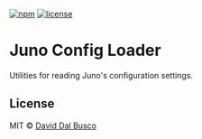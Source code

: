 [![npm][npm-badge]][npm-badge-url]
[![license][npm-license]][npm-license-url]

[npm-badge]: https://img.shields.io/npm/v/@junobuild/config-loader
[npm-badge-url]: https://www.npmjs.com/package/@junobuild/config-loader
[npm-license]: https://img.shields.io/npm/l/@junobuild/config-loader
[npm-license-url]: https://github.com/junobuild/juno-js/blob/main/LICENSE

# Juno Config Loader

Utilities for reading Juno's configuration settings.

## License

MIT © [David Dal Busco](mailto:david.dalbusco@outlook.com)

[juno]: https://juno.build
